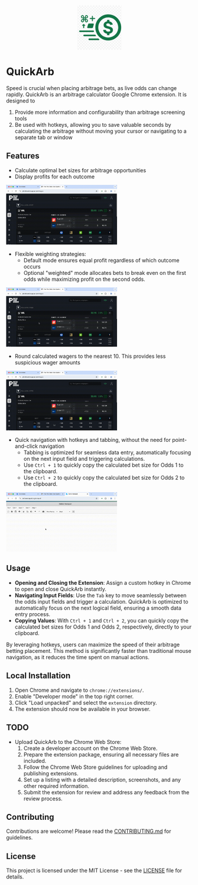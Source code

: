<p align="center">
  <img src="icon.png" alt="QuickArb Icon" width="120" height="120">
</p>


# QuickArb

Speed is crucial when placing arbitrage bets, as live odds can change rapidly. QuickArb is an arbitrage calculator Google Chrome extension. It is designed to 

1. Provide more information and configurability than arbitrage screening tools
2. Be used with hotkeys, allowing you to save valuable seconds by calculating the arbitrage without moving your cursor or navigating to a separate tab or window

## Features
- Calculate optimal bet sizes for arbitrage opportunities
- Display profits for each outcome

<img src="assets/regular.gif" alt="Regular" width="300">

- Flexible weighting strategies:
  - Default mode ensures equal profit regardless of which outcome occurs
  - Optional "weighted" mode allocates bets to break even on the first odds while maximizing profit on the second odds.

<img src="assets/weighted.gif" alt="Weighted" width="300">

- Round calculated wagers to the nearest 10. This provides less suspicious wager amounts

<img src="assets/round.gif" alt="Round Wagers" width="300">

- Quick navigation with hotkeys and tabbing, without the need for point-and-click navigation
  - Tabbing is optimized for seamless data entry, automatically focusing on the next input field and triggering calculations.
  - Use `Ctrl + 1` to quickly copy the calculated bet size for Odds 1 to the clipboard.
  - Use `Ctrl + 2` to quickly copy the calculated bet size for Odds 2 to the clipboard.

<img src="assets/copypaste.gif" alt="Copy Values" width="300">

## Usage

- **Opening and Closing the Extension**: Assign a custom hotkey in Chrome to open and close QuickArb instantly.
- **Navigating Input Fields**: Use the `Tab` key to move seamlessly between the odds input fields and trigger a calculation. QuickArb is optimized to automatically focus on the next logical field, ensuring a smooth data entry process.
- **Copying Values**: With `Ctrl + 1` and `Ctrl + 2`, you can quickly copy the calculated bet sizes for Odds 1 and Odds 2, respectively, directly to your clipboard.

By leveraging hotkeys, users can maximize the speed of their arbitrage betting placement. This method is significantly faster than traditional mouse navigation, as it reduces the time spent on manual actions.


## Local Installation
1. Open Chrome and navigate to `chrome://extensions/`.
2. Enable "Developer mode" in the top right corner.
3. Click "Load unpacked" and select the `extension` directory.
4. The extension should now be available in your browser.

## TODO
- Upload QuickArb to the Chrome Web Store:
  1. Create a developer account on the Chrome Web Store.
  2. Prepare the extension package, ensuring all necessary files are included.
  3. Follow the Chrome Web Store guidelines for uploading and publishing extensions.
  4. Set up a listing with a detailed description, screenshots, and any other required information.
  5. Submit the extension for review and address any feedback from the review process.


## Contributing
Contributions are welcome! Please read the [CONTRIBUTING.md](CONTRIBUTING.md) for guidelines.

## License
This project is licensed under the MIT License - see the [LICENSE](LICENSE) file for details. 
